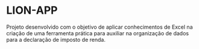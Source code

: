 # LION-APP
Projeto desenvolvido com o objetivo de aplicar conhecimentos de Excel na criação de uma ferramenta prática para auxiliar na organização de dados para a declaração de imposto de renda.
